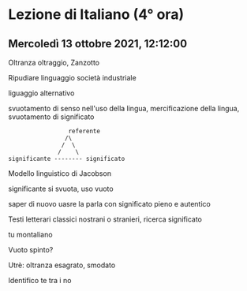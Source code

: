 # Lezione di Italiano (4° ora) 
## Mercoledì 13 ottobre 2021, 12:12:00

Oltranza oltraggio, Zanzotto

Ripudiare linguaggio società industriale


liguaggio alternativo


svuotamento di senso nell'uso della lingua, mercificazione della lingua, svuotamento di significato

				     referente
					/\
				   /  \
				  /    \
	significante -------- significato

Modello linguistico di Jacobson

significante si svuota, uso vuoto


saper di nuovo uasre la parla con significato pieno e autentico


Testi letterari classici nostrani o stranieri, ricerca significato


tu montaliano


Vuoto spinto?

Utrè: oltranza
esagrato, smodato


Identifico te tra i no
<!--stackedit_data:
eyJoaXN0b3J5IjpbLTE5NTE2ODIzMDIsLTE2MjYyNDczNzQsLT
E0MDc0NzgzNTVdfQ==
-->